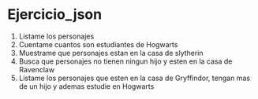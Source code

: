 # Ejercicio_json
 1. Listame los personajes
 2. Cuentame cuantos son estudiantes de Hogwarts
 3. Muestrame que personajes estan en la casa de slytherin
 4. Busca que personajes no tienen ningun hijo y esten en la casa de Ravenclaw
 5. Listame los personajes que esten en la casa de Gryffindor, tengan mas de un hijo y ademas estudie en Hogwarts
